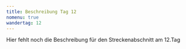 ```yaml
---
title: Beschreibung Tag 12
nomenu: true
wandertag: 12
---
```



Hier fehlt noch die Beschreibung für den Streckenabschnitt am 12.Tag
